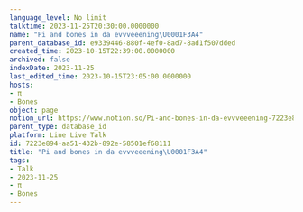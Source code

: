 ```yaml
---
language_level: No limit
talktime: 2023-11-25T20:30:00.0000000
name: "Pi and bones in da evvveeening\U0001F3A4"
parent_database_id: e9339446-880f-4ef0-8ad7-8ad1f507dded
created_time: 2023-10-15T22:39:00.0000000
archived: false
indexDate: 2023-11-25
last_edited_time: 2023-10-15T23:05:00.0000000
hosts:
- π
- Bones
object: page
notion_url: https://www.notion.so/Pi-and-bones-in-da-evvveeening-7223e894aa51432b892e58501ef68111
parent_type: database_id
platform: Line Live Talk
id: 7223e894-aa51-432b-892e-58501ef68111
title: "Pi and bones in da evvveeening\U0001F3A4"
tags:
- Talk
- 2023-11-25
- π
- Bones
---
```



   
   
   
   

   
























